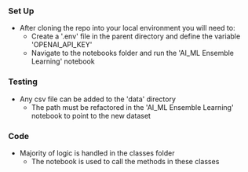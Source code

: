 ### Set Up

* After cloning the repo into your local environment you will need to:
    * Create a '.env' file in the parent directory and define the variable 'OPENAI_API_KEY'
    * Navigate to the notebooks folder and run the 'AI_ML Ensemble Learning' notebook

### Testing

* Any csv file can be added to the 'data' directory
    * The path must be refactored in the 'AI_ML Ensemble Learning' notebook to point to the new dataset

### Code

* Majority of logic is handled in the classes folder
    * The notebook is used to call the methods in these classes